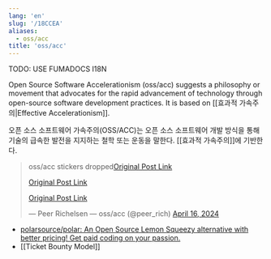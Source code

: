 ```yaml
---
lang: 'en'
slug: '/18CCEA'
aliases:
  - oss/acc
title: 'oss/acc'
---
```



TODO: USE FUMADOCS I18N

<div lang='en-US'>

Open Source Software Accelerationism (oss/acc) suggests a philosophy or movement that advocates for the rapid advancement of technology through open-source software development practices. It is based on [[효과적 가속주의|Effective Accelerationism]].

</div>


<div lang='ko-KR'>

오픈 소스 소프트웨어 가속주의(OSS/ACC)는 오픈 소스 소프트웨어 개발 방식을 통해 기술의 급속한 발전을 지지하는 철학 또는 운동을 말한다. [[효과적 가속주의]]에 기반한다.

</div>


<blockquote class="twitter-tweet">

oss/acc stickers dropped[Original Post Link](https://t.co/8g08SJHVzn)

[Original Post Link](https://t.co/MMusgDyLve)

[Original Post Link](https://t.co/ot8fTJmAId)

&mdash; Peer Richelsen — oss/acc (@peer_rich) [April 16, 2024](https://twitter.com/peer_rich/status/1780354813793800698?ref_src=twsrc%5Etfw)

</blockquote>

- [polarsource/polar: An Open Source Lemon Squeezy alternative with better pricing! Get paid coding on your passion.](https://github.com/polarsource/polar)
- [[Ticket Bounty Model]]
